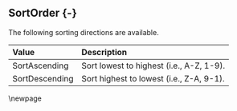 ## SortOrder {-}

The following sorting directions are available.

| **Value** | **Description** |
| :-- | :-- |
| SortAscending | Sort lowest to highest (i.e., A-Z, 1-9). |
| SortDescending | Sort highest to lowest (i.e., Z-A, 9-1). |

\newpage